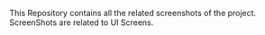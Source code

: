 
This Repository contains all the related screenshots of the project.
ScreenShots are related to UI Screens.
